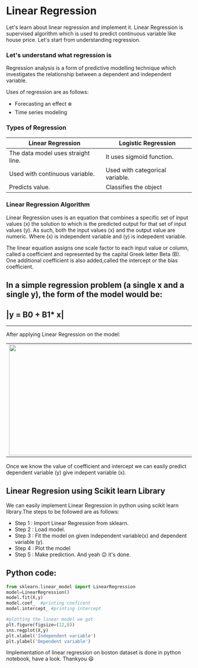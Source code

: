 # Linear Regression

Let's learn about linear regression and implement it. Linear Regression is supervised algorithm which is used to predict continuous variable like house price. Let's start from understanding regression.

### Let's understand what regression is

Regression analysis is a form of predictive modelling technique which investigates the relationship between a dependent and independent variable.

Uses of regression are as follows:

* Forecasting an effect :snowflake:
* Time series modeling

### Types of Regression

|Linear Regression|Logistic Regression|
|-----------------|-------------------|
|The data model uses straight line.|It uses sigmoid function.|
|Used with continuous variable.|Used with categorical variable.|
|Predicts value.|Classifies the object|

### Linear Regression Algorithm

Linear Regression uses is an equation that combines a specific set of input values (x) the solution to which is the predicted output for that set of input values (y). As such, both the input values (x) and the output value are numeric. Where (x) is independent variable and (y) is indepedent variable.

The linear equation assigns one scale factor to each input value or column, called a coefficient and represented by the capital Greek letter Beta (B). One additional coefficient is also added,called the intercept or the bias coefficient.

In a simple regression problem (a single x and a single y), the form of the model would be:
-------
## |y = B0 + B1* x|
-------

After applying Linear Regression on the model: 
<table align="center">
    <tr>
        <td><img src="https://github.com/anamikarpp/Open-contributions/blob/master/AnamikaPatel_ML/images/linear regression.png" width=600 height=300></td>
    </tr>
    
</table>

Once we know the value of coefficient and intercept we can easily predict dependent variable (y) give indepent variable (x).

## Linear Regresion using Scikit learn Library

We can easily implement Linear Regression in python using scikit learn library.The steps to be followed are as follows:

* Step 1 : Import Linear Regression from sklearn.
* Step 2 : Load model.
* Step 3 : Fit the model on given independent variable(x) and dependent variable (y).
* Step 4 : Plot the model
* Step 5 : Make prediction. 
And yeah :wink: it's done.

## Python code:

```python
from sklearn.linear_model import LinearRegression
model=LinearRegression()
model.fit(X,y)
model.coef_  #printing coeficent
model.intercept_ #printing intercept

#plotting the linear model we got
plt.figure(figsize=(12,8))
sns.regplot(X,y)
plt.xlabel('Independent variable')
plt.ylabel('Dependent variable')
```
Implementation of linear regression on boston dataset is done in python notebook, have a look. Thankyou 😃 
